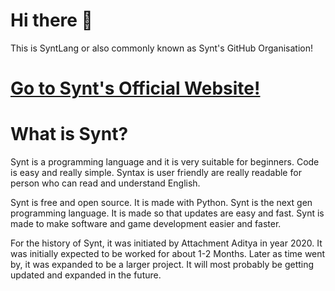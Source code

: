 # Hi there 👋

This is SyntLang or also commonly known as Synt's GitHub Organisation!

# [Go to Synt's Official Website!](https://synt.ml/)

# What is Synt?
Synt is a programming language and it is very suitable for beginners. Code is easy and really simple. Syntax is user friendly are really readable for person who can read and understand English.

Synt is free and open source. It is made with Python. Synt is the next gen programming language. It is made so that updates are easy and fast. Synt is made to make software and game development easier and faster.

For the history of Synt, it was initiated by Attachment Aditya in year 2020. It was initially expected to be worked for about 1-2 Months. Later as time went by, it was expanded to be a larger project. It will most probably be getting updated and expanded in the future.

<!--

**Here are some ideas to get you started:**

🙋‍♀️ A short introduction - what is your organization all about?
🌈 Contribution guidelines - how can the community get involved?
👩‍💻 Useful resources - where can the community find your docs? Is there anything else the community should know?
🍿 Fun facts - what does your team eat for breakfast?
🧙 Remember, you can do mighty things with the power of [Markdown](https://docs.github.com/github/writing-on-github/getting-started-with-writing-and-formatting-on-github/basic-writing-and-formatting-syntax)
-->
